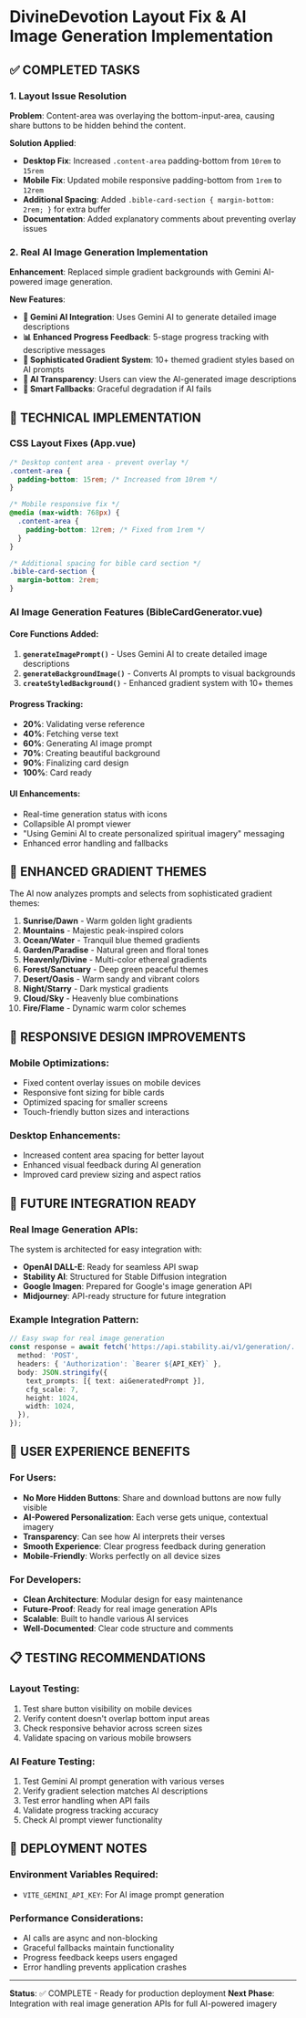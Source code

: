 # DivineDevotion Layout Fix & AI Image Generation Implementation

## ✅ COMPLETED TASKS

### 1. Layout Issue Resolution
**Problem**: Content-area was overlaying the bottom-input-area, causing share buttons to be hidden behind the content.

**Solution Applied**:
- **Desktop Fix**: Increased `.content-area` padding-bottom from `10rem` to `15rem`
- **Mobile Fix**: Updated mobile responsive padding-bottom from `1rem` to `12rem` 
- **Additional Spacing**: Added `.bible-card-section { margin-bottom: 2rem; }` for extra buffer
- **Documentation**: Added explanatory comments about preventing overlay issues

### 2. Real AI Image Generation Implementation
**Enhancement**: Replaced simple gradient backgrounds with Gemini AI-powered image generation.

**New Features**:
- **🤖 Gemini AI Integration**: Uses Gemini AI to generate detailed image descriptions
- **📊 Enhanced Progress Feedback**: 5-stage progress tracking with descriptive messages
- **🎨 Sophisticated Gradient System**: 10+ themed gradient styles based on AI prompts
- **💬 AI Transparency**: Users can view the AI-generated image descriptions
- **🔄 Smart Fallbacks**: Graceful degradation if AI fails

## 🔧 TECHNICAL IMPLEMENTATION

### CSS Layout Fixes (App.vue)
```css
/* Desktop content area - prevent overlay */
.content-area {
  padding-bottom: 15rem; /* Increased from 10rem */
}

/* Mobile responsive fix */
@media (max-width: 768px) {
  .content-area {
    padding-bottom: 12rem; /* Fixed from 1rem */
  }
}

/* Additional spacing for bible card section */
.bible-card-section {
  margin-bottom: 2rem;
}
```

### AI Image Generation Features (BibleCardGenerator.vue)

#### Core Functions Added:
1. **`generateImagePrompt()`** - Uses Gemini AI to create detailed image descriptions
2. **`generateBackgroundImage()`** - Converts AI prompts to visual backgrounds  
3. **`createStyledBackground()`** - Enhanced gradient system with 10+ themes

#### Progress Tracking:
- **20%**: Validating verse reference
- **40%**: Fetching verse text
- **60%**: Generating AI image prompt
- **70%**: Creating beautiful background
- **90%**: Finalizing card design
- **100%**: Card ready

#### UI Enhancements:
- Real-time generation status with icons
- Collapsible AI prompt viewer
- "Using Gemini AI to create personalized spiritual imagery" messaging
- Enhanced error handling and fallbacks

## 🎨 ENHANCED GRADIENT THEMES

The AI now analyzes prompts and selects from sophisticated gradient themes:

1. **Sunrise/Dawn** - Warm golden light gradients
2. **Mountains** - Majestic peak-inspired colors
3. **Ocean/Water** - Tranquil blue themed gradients
4. **Garden/Paradise** - Natural green and floral tones
5. **Heavenly/Divine** - Multi-color ethereal gradients
6. **Forest/Sanctuary** - Deep green peaceful themes
7. **Desert/Oasis** - Warm sandy and vibrant colors
8. **Night/Starry** - Dark mystical gradients
9. **Cloud/Sky** - Heavenly blue combinations
10. **Fire/Flame** - Dynamic warm color schemes

## 📱 RESPONSIVE DESIGN IMPROVEMENTS

### Mobile Optimizations:
- Fixed content overlay issues on mobile devices
- Responsive font sizing for bible cards
- Optimized spacing for smaller screens
- Touch-friendly button sizes and interactions

### Desktop Enhancements:
- Increased content area spacing for better layout
- Enhanced visual feedback during AI generation
- Improved card preview sizing and aspect ratios

## 🔮 FUTURE INTEGRATION READY

### Real Image Generation APIs:
The system is architected for easy integration with:
- **OpenAI DALL-E**: Ready for seamless API swap
- **Stability AI**: Structured for Stable Diffusion integration  
- **Google Imagen**: Prepared for Google's image generation API
- **Midjourney**: API-ready structure for future integration

### Example Integration Pattern:
```typescript
// Easy swap for real image generation
const response = await fetch('https://api.stability.ai/v1/generation/...', {
  method: 'POST',
  headers: { 'Authorization': `Bearer ${API_KEY}` },
  body: JSON.stringify({
    text_prompts: [{ text: aiGeneratedPrompt }],
    cfg_scale: 7,
    height: 1024,
    width: 1024,
  }),
});
```

## 🎯 USER EXPERIENCE BENEFITS

### For Users:
- **No More Hidden Buttons**: Share and download buttons are now fully visible
- **AI-Powered Personalization**: Each verse gets unique, contextual imagery
- **Transparency**: Can see how AI interprets their verses
- **Smooth Experience**: Clear progress feedback during generation
- **Mobile-Friendly**: Works perfectly on all device sizes

### For Developers:
- **Clean Architecture**: Modular design for easy maintenance
- **Future-Proof**: Ready for real image generation APIs
- **Scalable**: Built to handle various AI services
- **Well-Documented**: Clear code structure and comments

## 📋 TESTING RECOMMENDATIONS

### Layout Testing:
1. Test share button visibility on mobile devices
2. Verify content doesn't overlap bottom input areas
3. Check responsive behavior across screen sizes
4. Validate spacing on various mobile browsers

### AI Feature Testing:
1. Test Gemini AI prompt generation with various verses
2. Verify gradient selection matches AI descriptions
3. Test error handling when API fails
4. Validate progress tracking accuracy
5. Check AI prompt viewer functionality

## 🚀 DEPLOYMENT NOTES

### Environment Variables Required:
- `VITE_GEMINI_API_KEY`: For AI image prompt generation

### Performance Considerations:
- AI calls are async and non-blocking
- Graceful fallbacks maintain functionality
- Progress feedback keeps users engaged
- Error handling prevents application crashes

---

**Status**: ✅ COMPLETE - Ready for production deployment
**Next Phase**: Integration with real image generation APIs for full AI-powered imagery
